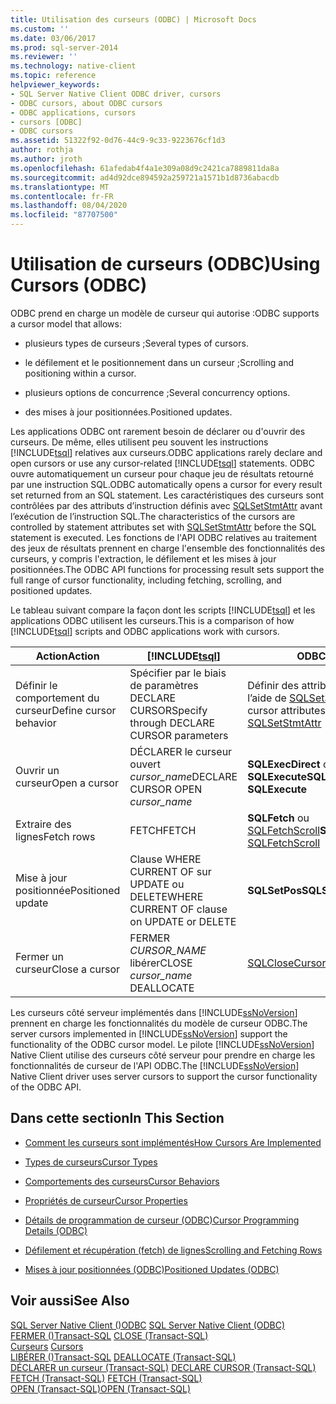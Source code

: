 ```yaml
---
title: Utilisation des curseurs (ODBC) | Microsoft Docs
ms.custom: ''
ms.date: 03/06/2017
ms.prod: sql-server-2014
ms.reviewer: ''
ms.technology: native-client
ms.topic: reference
helpviewer_keywords:
- SQL Server Native Client ODBC driver, cursors
- ODBC cursors, about ODBC cursors
- ODBC applications, cursors
- cursors [ODBC]
- ODBC cursors
ms.assetid: 51322f92-0d76-44c9-9c33-9223676cf1d3
author: rothja
ms.author: jroth
ms.openlocfilehash: 61afedab4f4a1e309a08d9c2421ca7889811da8a
ms.sourcegitcommit: ad4d92dce894592a259721a1571b1d8736abacdb
ms.translationtype: MT
ms.contentlocale: fr-FR
ms.lasthandoff: 08/04/2020
ms.locfileid: "87707500"
---
```

# <a name="using-cursors-odbc"></a><span data-ttu-id="53866-102">Utilisation de curseurs (ODBC)</span><span class="sxs-lookup"><span data-stu-id="53866-102">Using Cursors (ODBC)</span></span>
  <span data-ttu-id="53866-103">ODBC prend en charge un modèle de curseur qui autorise :</span><span class="sxs-lookup"><span data-stu-id="53866-103">ODBC supports a cursor model that allows:</span></span>  
  
-   <span data-ttu-id="53866-104">plusieurs types de curseurs ;</span><span class="sxs-lookup"><span data-stu-id="53866-104">Several types of cursors.</span></span>  
  
-   <span data-ttu-id="53866-105">le défilement et le positionnement dans un curseur ;</span><span class="sxs-lookup"><span data-stu-id="53866-105">Scrolling and positioning within a cursor.</span></span>  
  
-   <span data-ttu-id="53866-106">plusieurs options de concurrence ;</span><span class="sxs-lookup"><span data-stu-id="53866-106">Several concurrency options.</span></span>  
  
-   <span data-ttu-id="53866-107">des mises à jour positionnées.</span><span class="sxs-lookup"><span data-stu-id="53866-107">Positioned updates.</span></span>  
  
 <span data-ttu-id="53866-108">Les applications ODBC ont rarement besoin de déclarer ou d'ouvrir des curseurs. De même, elles utilisent peu souvent les instructions [!INCLUDE[tsql](../../includes/tsql-md.md)] relatives aux curseurs.</span><span class="sxs-lookup"><span data-stu-id="53866-108">ODBC applications rarely declare and open cursors or use any cursor-related [!INCLUDE[tsql](../../includes/tsql-md.md)] statements.</span></span> <span data-ttu-id="53866-109">ODBC ouvre automatiquement un curseur pour chaque jeu de résultats retourné par une instruction SQL.</span><span class="sxs-lookup"><span data-stu-id="53866-109">ODBC automatically opens a cursor for every result set returned from an SQL statement.</span></span> <span data-ttu-id="53866-110">Les caractéristiques des curseurs sont contrôlées par des attributs d’instruction définis avec [SQLSetStmtAttr](../native-client-odbc-api/sqlsetstmtattr.md) avant l’exécution de l’instruction SQL.</span><span class="sxs-lookup"><span data-stu-id="53866-110">The characteristics of the cursors are controlled by statement attributes set with [SQLSetStmtAttr](../native-client-odbc-api/sqlsetstmtattr.md) before the SQL statement is executed.</span></span> <span data-ttu-id="53866-111">Les fonctions de l'API ODBC relatives au traitement des jeux de résultats prennent en charge l'ensemble des fonctionnalités des curseurs, y compris l'extraction, le défilement et les mises à jour positionnées.</span><span class="sxs-lookup"><span data-stu-id="53866-111">The ODBC API functions for processing result sets support the full range of cursor functionality, including fetching, scrolling, and positioned updates.</span></span>  
  
 <span data-ttu-id="53866-112">Le tableau suivant compare la façon dont les scripts [!INCLUDE[tsql](../../includes/tsql-md.md)] et les applications ODBC utilisent les curseurs.</span><span class="sxs-lookup"><span data-stu-id="53866-112">This is a comparison of how [!INCLUDE[tsql](../../includes/tsql-md.md)] scripts and ODBC applications work with cursors.</span></span>  
  
|<span data-ttu-id="53866-113">Action</span><span class="sxs-lookup"><span data-stu-id="53866-113">Action</span></span>|[!INCLUDE[tsql](../../includes/tsql-md.md)]|<span data-ttu-id="53866-114">ODBC</span><span class="sxs-lookup"><span data-stu-id="53866-114">ODBC</span></span>|  
|------------|------------------------|----------|  
|<span data-ttu-id="53866-115">Définir le comportement du curseur</span><span class="sxs-lookup"><span data-stu-id="53866-115">Define cursor behavior</span></span>|<span data-ttu-id="53866-116">Spécifier par le biais de paramètres DECLARE CURSOR</span><span class="sxs-lookup"><span data-stu-id="53866-116">Specify through DECLARE CURSOR parameters</span></span>|<span data-ttu-id="53866-117">Définir des attributs de curseur à l’aide de [SQLSetStmtAttr](../native-client-odbc-api/sqlsetstmtattr.md)</span><span class="sxs-lookup"><span data-stu-id="53866-117">Set cursor attributes by using [SQLSetStmtAttr](../native-client-odbc-api/sqlsetstmtattr.md)</span></span>|  
|<span data-ttu-id="53866-118">Ouvrir un curseur</span><span class="sxs-lookup"><span data-stu-id="53866-118">Open a cursor</span></span>|<span data-ttu-id="53866-119">DÉCLARER le curseur ouvert *cursor_name*</span><span class="sxs-lookup"><span data-stu-id="53866-119">DECLARE CURSOR OPEN *cursor_name*</span></span>|<span data-ttu-id="53866-120">**SQLExecDirect** ou **SQLExecute**</span><span class="sxs-lookup"><span data-stu-id="53866-120">**SQLExecDirect** or **SQLExecute**</span></span>|  
|<span data-ttu-id="53866-121">Extraire des lignes</span><span class="sxs-lookup"><span data-stu-id="53866-121">Fetch rows</span></span>|<span data-ttu-id="53866-122">FETCH</span><span class="sxs-lookup"><span data-stu-id="53866-122">FETCH</span></span>|<span data-ttu-id="53866-123">**SQLFetch** ou [SQLFetchScroll](../native-client-odbc-api/sqlfetchscroll.md)</span><span class="sxs-lookup"><span data-stu-id="53866-123">**SQLFetch** or [SQLFetchScroll](../native-client-odbc-api/sqlfetchscroll.md)</span></span>|  
|<span data-ttu-id="53866-124">Mise à jour positionnée</span><span class="sxs-lookup"><span data-stu-id="53866-124">Positioned update</span></span>|<span data-ttu-id="53866-125">Clause WHERE CURRENT OF sur UPDATE ou DELETE</span><span class="sxs-lookup"><span data-stu-id="53866-125">WHERE CURRENT OF clause on UPDATE or DELETE</span></span>|<span data-ttu-id="53866-126">**SQLSetPos**</span><span class="sxs-lookup"><span data-stu-id="53866-126">**SQLSetPos**</span></span>|  
|<span data-ttu-id="53866-127">Fermer un curseur</span><span class="sxs-lookup"><span data-stu-id="53866-127">Close a cursor</span></span>|<span data-ttu-id="53866-128">FERMER *CURSOR_NAME* libérer</span><span class="sxs-lookup"><span data-stu-id="53866-128">CLOSE *cursor_name* DEALLOCATE</span></span>|[<span data-ttu-id="53866-129">SQLCloseCursor</span><span class="sxs-lookup"><span data-stu-id="53866-129">SQLCloseCursor</span></span>](../native-client-odbc-api/sqlclosecursor.md)|  
  
 <span data-ttu-id="53866-130">Les curseurs côté serveur implémentés dans [!INCLUDE[ssNoVersion](../../includes/ssnoversion-md.md)] prennent en charge les fonctionnalités du modèle de curseur ODBC.</span><span class="sxs-lookup"><span data-stu-id="53866-130">The server cursors implemented in [!INCLUDE[ssNoVersion](../../includes/ssnoversion-md.md)] support the functionality of the ODBC cursor model.</span></span> <span data-ttu-id="53866-131">Le pilote [!INCLUDE[ssNoVersion](../../includes/ssnoversion-md.md)] Native Client utilise des curseurs côté serveur pour prendre en charge les fonctionnalités de curseur de l'API ODBC.</span><span class="sxs-lookup"><span data-stu-id="53866-131">The [!INCLUDE[ssNoVersion](../../includes/ssnoversion-md.md)] Native Client driver uses server cursors to support the cursor functionality of the ODBC API.</span></span>  
  
## <a name="in-this-section"></a><span data-ttu-id="53866-132">Dans cette section</span><span class="sxs-lookup"><span data-stu-id="53866-132">In This Section</span></span>  
  
-   [<span data-ttu-id="53866-133">Comment les curseurs sont implémentés</span><span class="sxs-lookup"><span data-stu-id="53866-133">How Cursors Are Implemented</span></span>](implementation/how-cursors-are-implemented.md)  
  
-   [<span data-ttu-id="53866-134">Types de curseurs</span><span class="sxs-lookup"><span data-stu-id="53866-134">Cursor Types</span></span>](cursor-types.md)  
  
-   [<span data-ttu-id="53866-135">Comportements des curseurs</span><span class="sxs-lookup"><span data-stu-id="53866-135">Cursor Behaviors</span></span>](cursor-behaviors.md)  
  
-   [<span data-ttu-id="53866-136">Propriétés de curseur</span><span class="sxs-lookup"><span data-stu-id="53866-136">Cursor Properties</span></span>](properties/cursor-properties.md)  
  
-   [<span data-ttu-id="53866-137">Détails de programmation de curseur &#40;ODBC&#41;</span><span class="sxs-lookup"><span data-stu-id="53866-137">Cursor Programming Details &#40;ODBC&#41;</span></span>](programming/cursor-programming-details-odbc.md)  
  
-   [<span data-ttu-id="53866-138">Défilement et récupération (fetch) de lignes</span><span class="sxs-lookup"><span data-stu-id="53866-138">Scrolling and Fetching Rows</span></span>](../native-client-ole-db-rowsets/fetching-rows.md)  
  
-   [<span data-ttu-id="53866-139">Mises à jour positionnées &#40;ODBC&#41;</span><span class="sxs-lookup"><span data-stu-id="53866-139">Positioned Updates &#40;ODBC&#41;</span></span>](positioned-updates-odbc.md)  
  
## <a name="see-also"></a><span data-ttu-id="53866-140">Voir aussi</span><span class="sxs-lookup"><span data-stu-id="53866-140">See Also</span></span>  
 <span data-ttu-id="53866-141">[SQL Server Native Client &#40;&#41;ODBC](../native-client/odbc/sql-server-native-client-odbc.md) </span><span class="sxs-lookup"><span data-stu-id="53866-141">[SQL Server Native Client &#40;ODBC&#41;](../native-client/odbc/sql-server-native-client-odbc.md) </span></span>  
 <span data-ttu-id="53866-142">[FERMER &#40;&#41;Transact-SQL](/sql/t-sql/language-elements/close-transact-sql) </span><span class="sxs-lookup"><span data-stu-id="53866-142">[CLOSE &#40;Transact-SQL&#41;](/sql/t-sql/language-elements/close-transact-sql) </span></span>  
 <span data-ttu-id="53866-143">[Curseurs](../../relational-databases/cursors.md) </span><span class="sxs-lookup"><span data-stu-id="53866-143">[Cursors](../../relational-databases/cursors.md) </span></span>  
 <span data-ttu-id="53866-144">[LIBÉRER &#40;&#41;Transact-SQL](/sql/t-sql/language-elements/deallocate-transact-sql) </span><span class="sxs-lookup"><span data-stu-id="53866-144">[DEALLOCATE &#40;Transact-SQL&#41;](/sql/t-sql/language-elements/deallocate-transact-sql) </span></span>  
 <span data-ttu-id="53866-145">[DÉCLARER un curseur &#40;Transact-SQL&#41;](/sql/t-sql/language-elements/declare-cursor-transact-sql) </span><span class="sxs-lookup"><span data-stu-id="53866-145">[DECLARE CURSOR &#40;Transact-SQL&#41;](/sql/t-sql/language-elements/declare-cursor-transact-sql) </span></span>  
 <span data-ttu-id="53866-146">[FETCH &#40;Transact-SQL&#41;](/sql/t-sql/language-elements/fetch-transact-sql) </span><span class="sxs-lookup"><span data-stu-id="53866-146">[FETCH &#40;Transact-SQL&#41;](/sql/t-sql/language-elements/fetch-transact-sql) </span></span>  
 [<span data-ttu-id="53866-147">OPEN &#40;Transact-SQL&#41;</span><span class="sxs-lookup"><span data-stu-id="53866-147">OPEN &#40;Transact-SQL&#41;</span></span>](/sql/t-sql/language-elements/open-transact-sql)  
  
  
